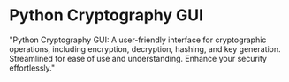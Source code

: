 # Python Cryptography GUI
"Python Cryptography GUI: A user-friendly interface for cryptographic operations, including encryption, decryption, hashing, and key generation. Streamlined for ease of use and understanding. Enhance your security effortlessly."
